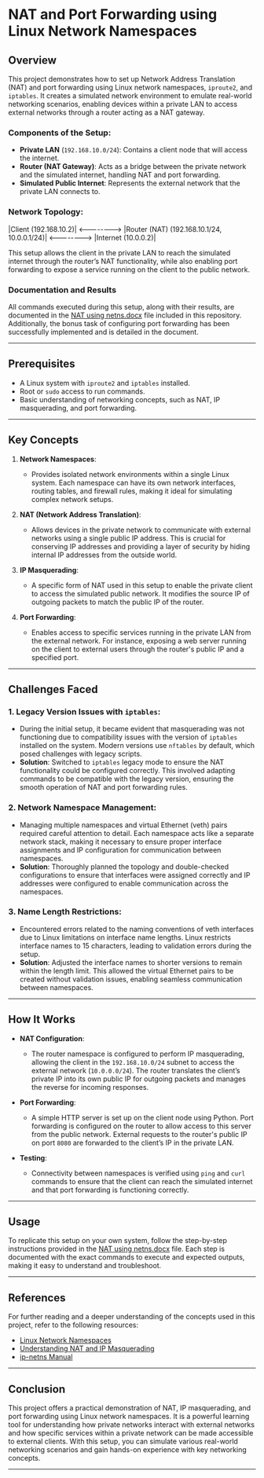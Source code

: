 # NAT and Port Forwarding using Linux Network Namespaces

## Overview

This project demonstrates how to set up Network Address Translation (NAT) and port forwarding using Linux network namespaces, `iproute2`, and `iptables`. It creates a simulated network environment to emulate real-world networking scenarios, enabling devices within a private LAN to access external networks through a router acting as a NAT gateway.

### Components of the Setup:
- **Private LAN** (`192.168.10.0/24`): Contains a client node that will access the internet.
- **Router (NAT Gateway)**: Acts as a bridge between the private network and the simulated internet, handling NAT and port forwarding.
- **Simulated Public Internet**: Represents the external network that the private LAN connects to.

### Network Topology:

|Client (192.168.10.2)| <--------> |Router (NAT) (192.168.10.1/24, 10.0.0.1/24)| <--------> |Internet (10.0.0.2)|


This setup allows the client in the private LAN to reach the simulated internet through the router’s NAT functionality, while also enabling port forwarding to expose a service running on the client to the public network.

### Documentation and Results

All commands executed during this setup, along with their results, are documented in the [NAT using netns.docx](NAT%20using%20netns.docx) file included in this repository. Additionally, the bonus task of configuring port forwarding has been successfully implemented and is detailed in the document.

---

## Prerequisites

- A Linux system with `iproute2` and `iptables` installed.
- Root or `sudo` access to run commands.
- Basic understanding of networking concepts, such as NAT, IP masquerading, and port forwarding.

---

## Key Concepts

1. **Network Namespaces**: 
   - Provides isolated network environments within a single Linux system. Each namespace can have its own network interfaces, routing tables, and firewall rules, making it ideal for simulating complex network setups.

2. **NAT (Network Address Translation)**: 
   - Allows devices in the private network to communicate with external networks using a single public IP address. This is crucial for conserving IP addresses and providing a layer of security by hiding internal IP addresses from the outside world.

3. **IP Masquerading**: 
   - A specific form of NAT used in this setup to enable the private client to access the simulated public network. It modifies the source IP of outgoing packets to match the public IP of the router.

4. **Port Forwarding**: 
   - Enables access to specific services running in the private LAN from the external network. For instance, exposing a web server running on the client to external users through the router's public IP and a specified port.

---

## Challenges Faced

### 1. **Legacy Version Issues with `iptables`**:
   - During the initial setup, it became evident that masquerading was not functioning due to compatibility issues with the version of `iptables` installed on the system. Modern versions use `nftables` by default, which posed challenges with legacy scripts.
   - **Solution**: Switched to `iptables` legacy mode to ensure the NAT functionality could be configured correctly. This involved adapting commands to be compatible with the legacy version, ensuring the smooth operation of NAT and port forwarding rules.

### 2. **Network Namespace Management**:
   - Managing multiple namespaces and virtual Ethernet (veth) pairs required careful attention to detail. Each namespace acts like a separate network stack, making it necessary to ensure proper interface assignments and IP configuration for communication between namespaces.
   - **Solution**: Thoroughly planned the topology and double-checked configurations to ensure that interfaces were assigned correctly and IP addresses were configured to enable communication across the namespaces.

### 3. **Name Length Restrictions**:
   - Encountered errors related to the naming conventions of veth interfaces due to Linux limitations on interface name lengths. Linux restricts interface names to 15 characters, leading to validation errors during the setup.
   - **Solution**: Adjusted the interface names to shorter versions to remain within the length limit. This allowed the virtual Ethernet pairs to be created without validation issues, enabling seamless communication between namespaces.

---

## How It Works

- **NAT Configuration**: 
   - The router namespace is configured to perform IP masquerading, allowing the client in the `192.168.10.0/24` subnet to access the external network (`10.0.0.0/24`). The router translates the client’s private IP into its own public IP for outgoing packets and manages the reverse for incoming responses.

- **Port Forwarding**: 
   - A simple HTTP server is set up on the client node using Python. Port forwarding is configured on the router to allow access to this server from the public network. External requests to the router's public IP on port `8080` are forwarded to the client’s IP in the private LAN.

- **Testing**:
   - Connectivity between namespaces is verified using `ping` and `curl` commands to ensure that the client can reach the simulated internet and that port forwarding is functioning correctly.

---

## Usage

To replicate this setup on your own system, follow the step-by-step instructions provided in the [NAT using netns.docx](NAT%20using%20netns.docx) file. Each step is documented with the exact commands to execute and expected outputs, making it easy to understand and troubleshoot.

---

## References

For further reading and a deeper understanding of the concepts used in this project, refer to the following resources:
- [Linux Network Namespaces](https://blogs.igalia.com/dpino/2016/04/10/network_namespaces/)
- [Understanding NAT and IP Masquerading](https://radagast.ca/linux/nat_and_ip_masquerade.pdf)
- [ip-netns Manual](https://man7.org/linux/man-pages/man8/ip-netns.8.html)

---

## Conclusion

This project offers a practical demonstration of NAT, IP masquerading, and port forwarding using Linux network namespaces. It is a powerful learning tool for understanding how private networks interact with external networks and how specific services within a private network can be made accessible to external clients. With this setup, you can simulate various real-world networking scenarios and gain hands-on experience with key networking concepts.

---

